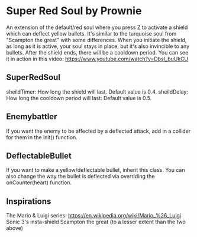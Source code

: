 # Super Red Soul by Prownie
 
An extension of the default/red soul where you press Z to activate a shield which can deflect yellow bullets.
It's similar to the turquoise soul from "Scampton the great" with some differences.
When you initiate the shield, as long as it is active, your soul stays in place, but it's also invincible to any bullets. After the shield ends, there will be a cooldown period.
You can see it in action in this video: https://www.youtube.com/watch?v=DbsI_buUkCU

## SuperRedSoul
sheildTimer: How long the shield will last. Default value is 0.4.
sheildDelay: How long the cooldown period will last: Default value is 0.5.

## Enemybattler
If you want the enemy to be affected by a deflected attack, add in a collider for them in the init() function.

## DeflectableBullet
If you want to make a yellow/deflectable bullet, inherit this class. You can also change the way the bullet is deflected via overriding the onCounter(heart) function.

## Inspirations
The Mario & Luigi series: https://en.wikipedia.org/wiki/Mario_%26_Luigi
Sonic 3's insta-shield
Scampton the great (to a lesser extent than the two above)
